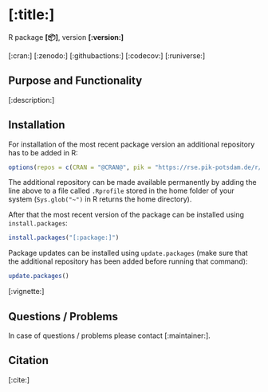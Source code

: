 # [:title:]

R package **[:package:]**, version **[:version:]**

[:cran:] [:zenodo:] [:githubactions:] [:codecov:] [:runiverse:]

## Purpose and Functionality

[:description:]


## Installation

For installation of the most recent package version an additional repository has to be added in R:

```r
options(repos = c(CRAN = "@CRAN@", pik = "https://rse.pik-potsdam.de/r/packages"))
```
The additional repository can be made available permanently by adding the line above to a file called `.Rprofile` stored in the home folder of your system (`Sys.glob("~")` in R returns the home directory).

After that the most recent version of the package can be installed using `install.packages`:

```r 
install.packages("[:package:]")
```

Package updates can be installed using `update.packages` (make sure that the additional repository has been added before running that command):

```r 
update.packages()
```
[:vignette:]
## Questions / Problems

In case of questions / problems please contact [:maintainer:].

## Citation
[:cite:]

